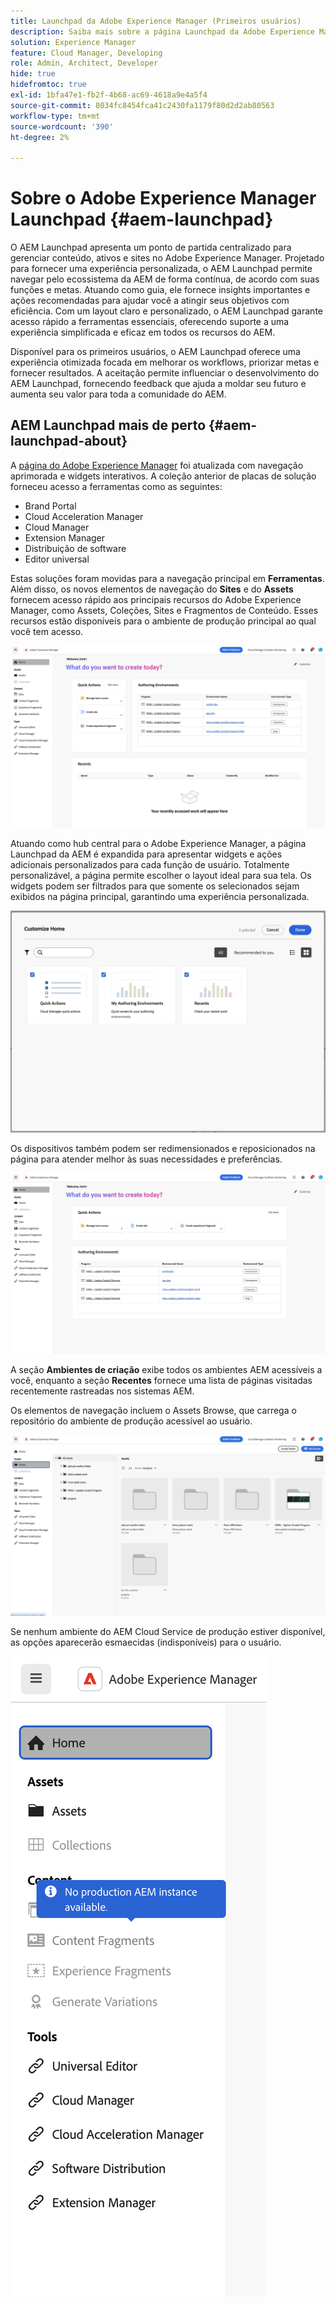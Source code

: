 ```yaml
---
title: Launchpad da Adobe Experience Manager (Primeiros usuários)
description: Saiba mais sobre a página Launchpad da Adobe Experience Manager.
solution: Experience Manager
feature: Cloud Manager, Developing
role: Admin, Architect, Developer
hide: true
hidefromtoc: true
exl-id: 1bfa47e1-fb2f-4b68-ac69-4618a9e4a5f4
source-git-commit: 8034fc8454fca41c2430fa1179f80d2d2ab80563
workflow-type: tm+mt
source-wordcount: '390'
ht-degree: 2%

---
```


# Sobre o Adobe Experience Manager Launchpad {#aem-launchpad}

O AEM Launchpad apresenta um ponto de partida centralizado para gerenciar conteúdo, ativos e sites no Adobe Experience Manager. Projetado para fornecer uma experiência personalizada, o AEM Launchpad permite navegar pelo ecossistema da AEM de forma contínua, de acordo com suas funções e metas. Atuando como guia, ele fornece insights importantes e ações recomendadas para ajudar você a atingir seus objetivos com eficiência. Com um layout claro e personalizado, o AEM Launchpad garante acesso rápido a ferramentas essenciais, oferecendo suporte a uma experiência simplificada e eficaz em todos os recursos do AEM.

Disponível para os primeiros usuários, o AEM Launchpad oferece uma experiência otimizada focada em melhorar os workflows, priorizar metas e fornecer resultados. A aceitação permite influenciar o desenvolvimento do AEM Launchpad, fornecendo feedback que ajuda a moldar seu futuro e aumenta seu valor para toda a comunidade do AEM.

## AEM Launchpad mais de perto {#aem-launchpad-about}

A [página do Adobe Experience Manager](https://experience.adobe.com/#/experiencemanager) foi atualizada com navegação aprimorada e widgets interativos. A coleção anterior de placas de solução forneceu acesso a ferramentas como as seguintes:

* Brand Portal
* Cloud Acceleration Manager
* Cloud Manager
* Extension Manager
* Distribuição de software
* Editor universal

Estas soluções foram movidas para a navegação principal em **Ferramentas**. Além disso, os novos elementos de navegação do **Sites** e do **Assets** fornecem acesso rápido aos principais recursos do Adobe Experience Manager, como Assets, Coleções, Sites e Fragmentos de Conteúdo. Esses recursos estão disponíveis para o ambiente de produção principal ao qual você tem acesso.

![Ambientes do AEM Launchpad](/help/implementing/cloud-manager/assets/aem-launchpad-author-environments.png)

Atuando como hub central para o Adobe Experience Manager, a página Launchpad da AEM é expandida para apresentar widgets e ações adicionais personalizados para cada função de usuário. Totalmente personalizável, a página permite escolher o layout ideal para sua tela. Os widgets podem ser filtrados para que somente os selecionados sejam exibidos na página principal, garantindo uma experiência personalizada.

![Barra Inicial do AEM personalizada](/help/implementing/cloud-manager/assets/aem-launchpad-custom.png)

Os dispositivos também podem ser redimensionados e reposicionados na página para atender melhor às suas necessidades e preferências.

![Widgets da Barra Inicial do AEM](/help/implementing/cloud-manager/assets/aem-launchpad-widgets.png)

A seção **Ambientes de criação** exibe todos os ambientes AEM acessíveis a você, enquanto a seção **Recentes** fornece uma lista de páginas visitadas recentemente rastreadas nos sistemas AEM.

Os elementos de navegação incluem o Assets Browse, que carrega o repositório do ambiente de produção acessível ao usuário.

![Elementos de navegação do AEM Launchpad](/help/implementing/cloud-manager/assets/aem-launchpad-navigation.png)

Se nenhum ambiente do AEM Cloud Service de produção estiver disponível, as opções aparecerão esmaecidas (indisponíveis) para o usuário.

![Barra inicial do AEM sem ambientes de produção](/help/implementing/cloud-manager/assets/aem-launchpad-no-prod-environs.png)



